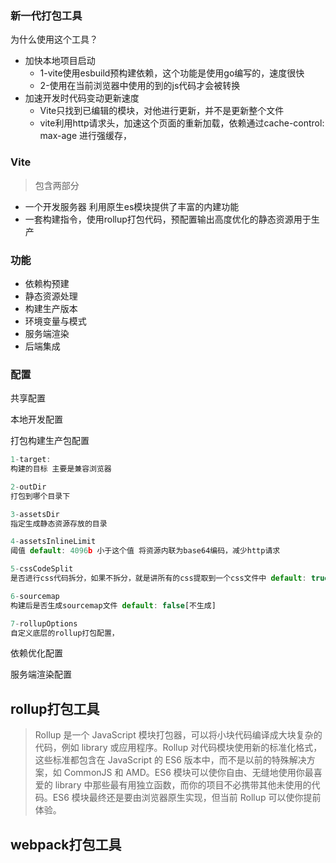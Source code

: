  ### 新一代打包工具

为什么使用这个工具？

- 加快本地项目启动
  - 1-vite使用esbuild预构建依赖，这个功能是使用go编写的，速度很快
  - 2-使用在当前浏览器中使用的到的js代码才会被转换
- 加速开发时代码变动更新速度
  - Vite只找到已编辑的模块，对他进行更新，并不是更新整个文件
  - vite利用http请求头，加速这个页面的重新加载，依赖通过cache-control: max-age 进行强缓存，

### Vite

> 包含两部分

- 一个开发服务器 利用原生es模块提供了丰富的内建功能
- 一套构建指令，使用rollup打包代码，预配置输出高度优化的静态资源用于生产

### 功能

+ 依赖构预建
+ 静态资源处理
+ 构建生产版本
+ 环境变量与模式
+ 服务端渲染
+ 后端集成

### 配置

共享配置

本地开发配置

打包构建生产包配置

```js
1-target: 
构建的目标 主要是兼容浏览器

2-outDir
打包到哪个目录下

3-assetsDir
指定生成静态资源存放的目录

4-assetsInlineLimit
阈值 default: 4096b 小于这个值 将资源内联为base64编码，减少http请求

5-cssCodeSplit
是否进行css代码拆分，如果不拆分，就是讲所有的css提取到一个css文件中 default: true 【拆分】

6-sourcemap
构建后是否生成sourcemap文件 default: false[不生成]

7-rollupOptions
自定义底层的rollup打包配置，
```



依赖优化配置

服务端渲染配置





## rollup打包工具

> Rollup 是一个 JavaScript 模块打包器，可以将小块代码编译成大块复杂的代码，例如 library 或应用程序。Rollup 对代码模块使用新的标准化格式，这些标准都包含在 JavaScript 的 ES6 版本中，而不是以前的特殊解决方案，如 CommonJS 和 AMD。ES6 模块可以使你自由、无缝地使用你最喜爱的 library 中那些最有用独立函数，而你的项目不必携带其他未使用的代码。ES6 模块最终还是要由浏览器原生实现，但当前 Rollup 可以使你提前体验。

## webpack打包工具

> 

